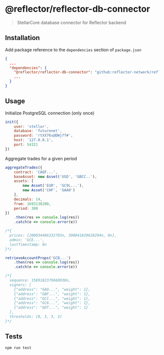 # @reflector/reflector-db-connector

> StellarCore database connector for Reflector backend

## Installation

Add package reference to the `dependencies` section of `package.json`

```json
{
  ...
  "dependencies": {
    "@reflector/reflector-db-connector": "github:reflector-network/reflector-db-connector#v0.5.0",
    ...
  }
}
```

## Usage

Initialize PostgreSQL connection (only once)
```js
init({
    user: 'stellar',
    database: 'futurenet',
    password: 'rtXX76s@DWjff#',
    host: '127.0.0.1',
    port: 54321
})
```

Aggregate trades for a given period
```js
aggregateTrades({
    contract: 'CAQF...',
    baseAsset: new Asset('USD', 'GBCC..'),
    assets: [
        new Asset('EUR', 'GC9L...'),
        new Asset('CHF', 'GAA0')
    ],
    decimals: 14,
    from: 1693138200,
    period: 300
})
    .then(res => console.log(res))
    .catch(e => console.error(e))

/*{
  prices: [200034486332703n, 300041829628294n, 0n],
  admin: 'GCE...',
  lastTimestamp: 0n
}*/

retrieveAccountProps('GCB...')
    .then(res => console.log(res))
    .catch(e => console.error(e))

/*{
  sequence: 1589182379660938n,
  signers: [
    {"address": "GAO...", "weight": 1},
    {"address": "GBF...", "weight": 1},
    {"address": "GCC...", "weight": 1},
    {"address": "GC6...", "weight": 1},
    {"address": "GDT...", "weight": 1}
  ],      
  thresholds: [0, 3, 3, 3]
}*/
```

## Tests

```
npm run test
```